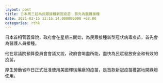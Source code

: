 ```yaml
---
layout: post
title: 日本周三起為民眾接種新冠疫苗　首先為醫護接種
date: 2021-02-15 13:16:14.000000000 +08:00
categories: rthk
---
```


日本首相菅義偉說，政府會在星期三開始，為民眾接種新型冠狀病毒疫苗，首先會為醫護人員接種。

他在眾議院預算委員會會議又說，政府會竭盡所能，盡快為民眾發放安全和有效的疫苗。

厚生勞動省昨日正式批准使用美國輝瑞藥廠的疫苗，是首款新冠疫苗獲當地開綠燈使用。
